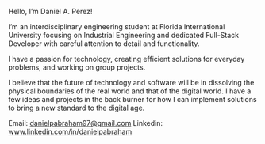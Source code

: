 Hello, I’m Daniel A. Perez!

I’m an interdisciplinary engineering student at Florida International University focusing on Industrial Engineering and dedicated Full-Stack Developer with careful attention to detail and functionality. 

I have a passion for technology, creating efficient solutions for everyday problems, and working on group projects. 

I believe that the future of technology and software will be in dissolving the physical boundaries of the real world and that of the digital world. I have a few ideas and projects in the back burner for how I can implement solutions to bring a new standard to the digital age. 

Email: danielpabraham97@gmail.com
Linkedin: www.linkedin.com/in/danielpabraham

